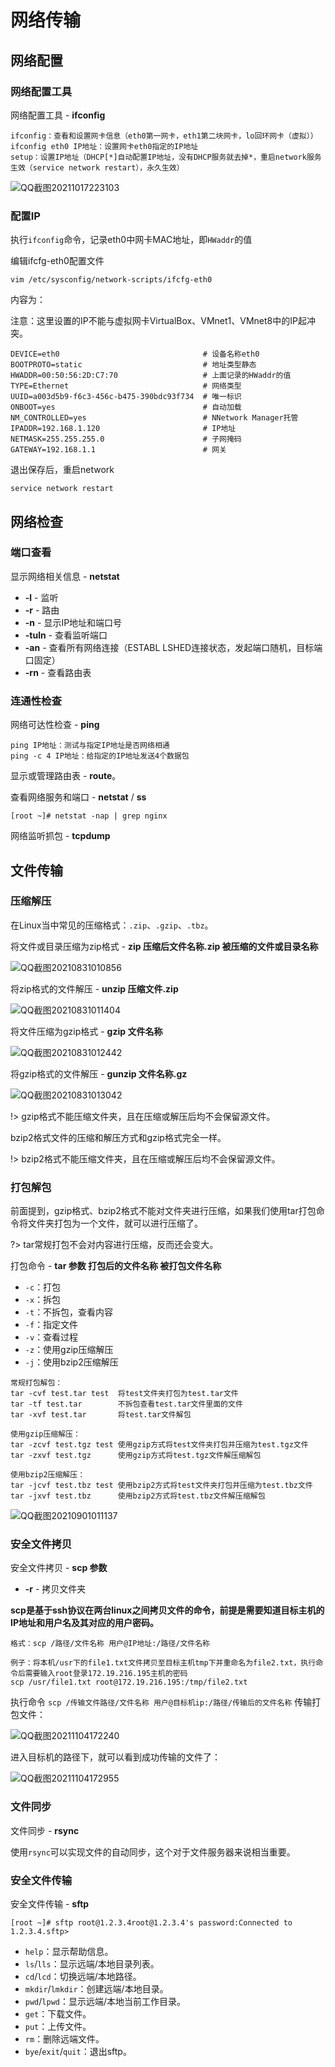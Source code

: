 # 网络传输

## 网络配置

### 网络配置工具

网络配置工具 - **ifconfig**

```
ifconfig：查看和设置网卡信息（eth0第一网卡，eth1第二块网卡，lo回环网卡（虚拟））
ifconfig eth0 IP地址：设置网卡eth0指定的IP地址
setup：设置IP地址（DHCP[*]自动配置IP地址，没有DHCP服务就去掉*，重启network服务生效（service network restart），永久生效）
```

![QQ截图20211017223103](Image/QQ截图20211017223103.png)

### 配置IP

执行`ifconfig`命令，记录eth0中网卡MAC地址，即`HWaddr`的值

编辑ifcfg-eth0配置文件

```
vim /etc/sysconfig/network-scripts/ifcfg-eth0 
```

内容为：

注意：这里设置的IP不能与虚拟网卡VirtualBox、VMnet1、VMnet8中的IP起冲突。

```
DEVICE=eth0                                # 设备名称eth0
BOOTPROTO=static                           # 地址类型静态
HWADDR=00:50:56:2D:C7:70                   # 上面记录的HWaddr的值
TYPE=Ethernet                              # 网络类型
UUID=a003d5b9-f6c3-456c-b475-390bdc93f734  # 唯一标识
ONBOOT=yes                                 # 自动加载
NM_CONTROLLED=yes                          # NNetwork Manager托管
IPADDR=192.168.1.120                       # IP地址
NETMASK=255.255.255.0                      # 子网掩码
GATEWAY=192.168.1.1                        # 网关
```

退出保存后，重启network

```
service network restart
```

## 网络检查

### 端口查看

显示网络相关信息 - **netstat**

- **-l** - 监听
- **-r** - 路由
- **-n** - 显示IP地址和端口号
- **-tuln** - 查看监听端口
- **-an** - 查看所有网络连接（ESTABL LSHED连接状态，发起端口随机，目标端口固定）
- **-rn** - 查看路由表

### 连通性检查

网络可达性检查 - **ping**

```
ping IP地址：测试与指定IP地址是否网络相通
ping -c 4 IP地址：给指定的IP地址发送4个数据包
```

显示或管理路由表 - **route**。

查看网络服务和端口 - **netstat** / **ss**

```
[root ~]# netstat -nap | grep nginx
```

网络监听抓包 - **tcpdump**

## 文件传输

### 压缩解压

在Linux当中常见的压缩格式：`.zip`、`.gzip`、`.tbz`。

将文件或目录压缩为zip格式 - **zip 压缩后文件名称.zip 被压缩的文件或目录名称**

![QQ截图20210831010856](Image/QQ截图20210831010856.png)

将zip格式的文件解压 - **unzip 压缩文件.zip**

![QQ截图20210831011404](Image/QQ截图20210831011404.png)

将文件压缩为gzip格式 - **gzip 文件名称**

![QQ截图20210831012442](Image/QQ截图20210831012442.png)

将gzip格式的文件解压 - **gunzip 文件名称.gz**

![QQ截图20210831013042](Image/QQ截图20210831013042.png)

!> gzip格式不能压缩文件夹，且在压缩或解压后均不会保留源文件。

bzip2格式文件的压缩和解压方式和gzip格式完全一样。

!> bzip2格式不能压缩文件夹，且在压缩或解压后均不会保留源文件。

### 打包解包

前面提到，gzip格式、bzip2格式不能对文件夹进行压缩，如果我们使用tar打包命令将文件夹打包为一个文件，就可以进行压缩了。

?> tar常规打包不会对内容进行压缩，反而还会变大。

打包命令 - **tar 参数 打包后的文件名称 被打包文件名称**

- `-c`：打包
- `-x`：拆包
- `-t`：不拆包，查看内容
- `-f`：指定文件
- `-v`：查看过程
- `-z`：使用gzip压缩解压
- `-j`：使用bzip2压缩解压

```
常规打包解包：
tar -cvf test.tar test  将test文件夹打包为test.tar文件
tar -tf test.tar        不拆包查看test.tar文件里面的文件
tar -xvf test.tar       将test.tar文件解包

使用gzip压缩解压：
tar -zcvf test.tgz test 使用gzip方式将test文件夹打包并压缩为test.tgz文件
tar -zxvf test.tgz      使用gzip方式将test.tgz文件解压缩解包

使用bzip2压缩解压：
tar -jcvf test.tbz test 使用bzip2方式将test文件夹打包并压缩为test.tbz文件
tar -jxvf test.tbz      使用bzip2方式将test.tbz文件解压缩解包
```

![QQ截图20210901011137](Image/QQ截图20210901011137.png)

### 安全文件拷贝

安全文件拷贝 - **scp 参数**

- **-r** - 拷贝文件夹

**scp是基于ssh协议在两台linux之间拷贝文件的命令，前提是需要知道目标主机的IP地址和用户名及其对应的用户密码。**

```
格式：scp /路径/文件名称 用户@IP地址:/路径/文件名称

例子：将本机/usr下的file1.txt文件拷贝至目标主机tmp下并重命名为file2.txt，执行命令后需要输入root登录172.19.216.195主机的密码
scp /usr/file1.txt root@172.19.216.195:/tmp/file2.txt
```

执行命令 `scp /传输文件路径/文件名称 用户@目标机ip:/路径/传输后的文件名称` 传输打包文件：

![QQ截图20211104172240](Image/QQ截图20211104172240.png)

进入目标机的路径下，就可以看到成功传输的文件了：

![QQ截图20211104172955](Image/QQ截图20211104172955.png)

### 文件同步

文件同步 - **rsync**

使用`rsync`可以实现文件的自动同步，这个对于文件服务器来说相当重要。

### 安全文件传输

安全文件传输 - **sftp**

```
[root ~]# sftp root@1.2.3.4root@1.2.3.4's password:Connected to 1.2.3.4.sftp>
```

- `help`：显示帮助信息。
- `ls`/`lls`：显示远端/本地目录列表。
- `cd`/`lcd`：切换远端/本地路径。
- `mkdir`/`lmkdir`：创建远端/本地目录。
- `pwd`/`lpwd`：显示远端/本地当前工作目录。
- `get`：下载文件。
- `put`：上传文件。
- `rm`：删除远端文件。
- `bye`/`exit`/`quit`：退出sftp。
